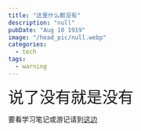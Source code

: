 ```yaml
---
title: "这里什么都没有"
description: "null"
pubDate: "Aug 10 1919"
image: "/head_pic/null.webp"
categories:
  - tech
tags:
  - warning
---
```


<font size = "6px">说了没有就是没有</font>

要看学习笔记或游记请到<a href = "https://sigewinne.us">这边</a>